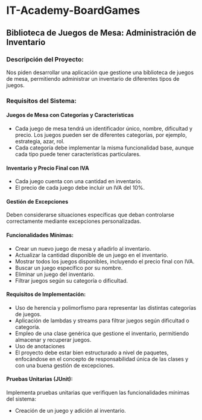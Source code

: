 # IT-Academy-BoardGames

## Biblioteca de Juegos de Mesa: Administración de Inventario

### Descripción del Proyecto: 
Nos piden desarrollar una aplicación que gestione una biblioteca de juegos de mesa, permitiendo administrar un inventario de diferentes tipos de juegos.

### Requisitos del Sistema:

#### Juegos de Mesa con Categorías y Características
- Cada juego de mesa tendrá un identificador único, nombre, dificultad y precio.
  Los juegos pueden ser de diferentes categorías, por ejemplo, estrategia, azar, rol.
- Cada categoría debe implementar la misma funcionalidad base, aunque cada
tipo puede tener características particulares.

#### Inventario y Precio Final con IVA
- Cada juego cuenta con una cantidad en inventario.
- El precio de cada juego debe incluir un IVA del 10%.

#### Gestión de Excepciones
Deben considerarse situaciones específicas que deban controlarse correctamente mediante excepciones personalizadas.

#### Funcionalidades Mínimas:
- Crear un nuevo juego de mesa y añadirlo al inventario.
- Actualizar la cantidad disponible de un juego en el inventario.
- Mostrar todos los juegos disponibles, incluyendo el precio final con IVA.
- Buscar un juego específico por su nombre.
- Eliminar un juego del inventario.
- Filtrar juegos según su categoría o dificultad.

#### Requisitos de Implementación:
- Uso de herencia y polimorfismo para representar las distintas categorías de juegos.
- Aplicación de lambdas y streams para filtrar juegos según dificultad o categoría.
- Empleo de una clase genérica que gestione el inventario, permitiendo almacenar y recuperar juegos.
- Uso de anotaciones
- El proyecto debe estar bien estructurado a nivel de paquetes, enfocándose en el concepto de responsabilidad única de las clases y con una buena gestión de excepciones.

#### Pruebas Unitarias (JUnit):
Implementa pruebas unitarias que verifiquen las funcionalidades mínimas del sistema:
- Creación de un juego y adición al inventario.
